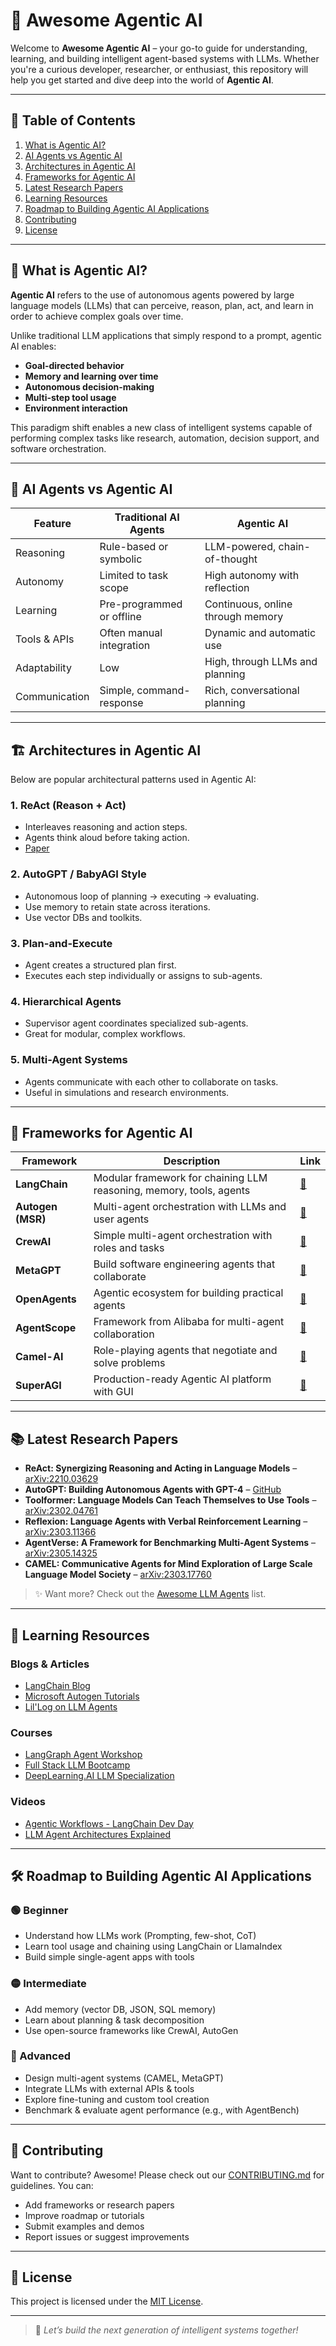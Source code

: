 # 🧠 Awesome Agentic AI

Welcome to **Awesome Agentic AI** – your go-to guide for understanding, learning, and building intelligent agent-based systems with LLMs. Whether you're a curious developer, researcher, or enthusiast, this repository will help you get started and dive deep into the world of **Agentic AI**.

---

## 📌 Table of Contents

1. [What is Agentic AI?](#what-is-agentic-ai)
2. [AI Agents vs Agentic AI](#ai-agents-vs-agentic-ai)
3. [Architectures in Agentic AI](#architectures-in-agentic-ai)
4. [Frameworks for Agentic AI](#frameworks-for-agentic-ai)
5. [Latest Research Papers](#latest-research-papers)
6. [Learning Resources](#learning-resources)
7. [Roadmap to Building Agentic AI Applications](#roadmap-to-building-agentic-ai-applications)
8. [Contributing](#contributing)
9. [License](#license)

---

## 🧩 What is Agentic AI?

**Agentic AI** refers to the use of autonomous agents powered by large language models (LLMs) that can perceive, reason, plan, act, and learn in order to achieve complex goals over time.

Unlike traditional LLM applications that simply respond to a prompt, agentic AI enables:

- **Goal-directed behavior**
- **Memory and learning over time**
- **Autonomous decision-making**
- **Multi-step tool usage**
- **Environment interaction**

This paradigm shift enables a new class of intelligent systems capable of performing complex tasks like research, automation, decision support, and software orchestration.

---

## 🤖 AI Agents vs Agentic AI

| Feature                     | Traditional AI Agents       | Agentic AI                         |
|----------------------------|-----------------------------|------------------------------------|
| Reasoning                  | Rule-based or symbolic      | LLM-powered, chain-of-thought      |
| Autonomy                   | Limited to task scope       | High autonomy with reflection      |
| Learning                   | Pre-programmed or offline   | Continuous, online through memory  |
| Tools & APIs               | Often manual integration    | Dynamic and automatic use          |
| Adaptability               | Low                         | High, through LLMs and planning    |
| Communication              | Simple, command-response    | Rich, conversational planning      |

---

## 🏗️ Architectures in Agentic AI

Below are popular architectural patterns used in Agentic AI:

### 1. **ReAct (Reason + Act)**
- Interleaves reasoning and action steps.
- Agents think aloud before taking action.
- [Paper](https://arxiv.org/abs/2210.03629)

### 2. **AutoGPT / BabyAGI Style**
- Autonomous loop of planning → executing → evaluating.
- Use memory to retain state across iterations.
- Use vector DBs and toolkits.

### 3. **Plan-and-Execute**
- Agent creates a structured plan first.
- Executes each step individually or assigns to sub-agents.

### 4. **Hierarchical Agents**
- Supervisor agent coordinates specialized sub-agents.
- Great for modular, complex workflows.

### 5. **Multi-Agent Systems**
- Agents communicate with each other to collaborate on tasks.
- Useful in simulations and research environments.

---

## 🧰 Frameworks for Agentic AI

| Framework         | Description                                                                 | Link |
|------------------|-----------------------------------------------------------------------------|------|
| **LangChain**     | Modular framework for chaining LLM reasoning, memory, tools, agents        | [🔗](https://github.com/langchain-ai/langchain) |
| **Autogen (MSR)** | Multi-agent orchestration with LLMs and user agents                        | [🔗](https://github.com/microsoft/autogen) |
| **CrewAI**        | Simple multi-agent orchestration with roles and tasks                      | [🔗](https://github.com/joaomdmoura/crewAI) |
| **MetaGPT**       | Build software engineering agents that collaborate                         | [🔗](https://github.com/geekan/MetaGPT) |
| **OpenAgents**    | Agentic ecosystem for building practical agents                            | [🔗](https://github.com/OpenAgentsInc/OpenAgents) |
| **AgentScope**    | Framework from Alibaba for multi-agent collaboration                       | [🔗](https://github.com/modelscope/agentscope) |
| **Camel-AI**      | Role-playing agents that negotiate and solve problems                      | [🔗](https://github.com/lightaime/camel) |
| **SuperAGI**      | Production-ready Agentic AI platform with GUI                              | [🔗](https://github.com/TransformerOptimus/SuperAGI) |

---

## 📚 Latest Research Papers

- **ReAct: Synergizing Reasoning and Acting in Language Models** – [arXiv:2210.03629](https://arxiv.org/abs/2210.03629)
- **AutoGPT: Building Autonomous Agents with GPT-4** – [GitHub](https://github.com/Torantulino/Auto-GPT)
- **Toolformer: Language Models Can Teach Themselves to Use Tools** – [arXiv:2302.04761](https://arxiv.org/abs/2302.04761)
- **Reflexion: Language Agents with Verbal Reinforcement Learning** – [arXiv:2303.11366](https://arxiv.org/abs/2303.11366)
- **AgentVerse: A Framework for Benchmarking Multi-Agent Systems** – [arXiv:2305.14325](https://arxiv.org/abs/2305.14325)
- **CAMEL: Communicative Agents for Mind Exploration of Large Scale Language Model Society** – [arXiv:2303.17760](https://arxiv.org/abs/2303.17760)

> ✨ Want more? Check out the [Awesome LLM Agents](https://github.com/gojiteji/awesome-llm-agents) list.

---

## 📘 Learning Resources

### Blogs & Articles
- [LangChain Blog](https://blog.langchain.dev/)
- [Microsoft Autogen Tutorials](https://microsoft.github.io/autogen/)
- [Lil'Log on LLM Agents](https://lilianweng.github.io/)

### Courses
- [LangGraph Agent Workshop](https://docs.langgraph.dev/workshops/)
- [Full Stack LLM Bootcamp](https://fullstackdeeplearning.com/llm-bootcamp/)
- [DeepLearning.AI LLM Specialization](https://www.deeplearning.ai/courses/)

### Videos
- [Agentic Workflows - LangChain Dev Day](https://www.youtube.com/watch?v=bXxvmXkDsrM)
- [LLM Agent Architectures Explained](https://www.youtube.com/watch?v=9JpVI0rnlok)

---

## 🛠️ Roadmap to Building Agentic AI Applications

### 🟢 Beginner
- Understand how LLMs work (Prompting, few-shot, CoT)
- Learn tool usage and chaining using LangChain or LlamaIndex
- Build simple single-agent apps with tools

### 🟡 Intermediate
- Add memory (vector DB, JSON, SQL memory)
- Learn about planning & task decomposition
- Use open-source frameworks like CrewAI, AutoGen

### 🔴 Advanced
- Design multi-agent systems (CAMEL, MetaGPT)
- Integrate LLMs with external APIs & tools
- Explore fine-tuning and custom tool creation
- Benchmark & evaluate agent performance (e.g., with AgentBench)

---

## 🤝 Contributing

Want to contribute? Awesome! Please check out our [CONTRIBUTING.md](CONTRIBUTING.md) for guidelines. You can:

- Add frameworks or research papers
- Improve roadmap or tutorials
- Submit examples and demos
- Report issues or suggest improvements

---

## 📜 License

This project is licensed under the [MIT License](LICENSE).

---

> 🚀 *Let’s build the next generation of intelligent systems together!*

